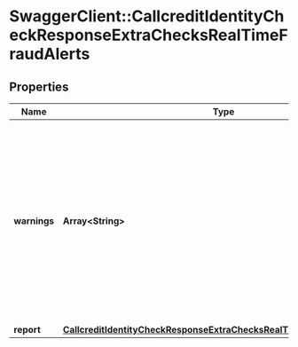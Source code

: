 # SwaggerClient::CallcreditIdentityCheckResponseExtraChecksRealTimeFraudAlerts

## Properties
Name | Type | Description | Notes
------------ | ------------- | ------------- | -------------
**warnings** | **Array&lt;String&gt;** | Any relevant warnings related to the RTFA report. For example if the user has no access to this module the report will be NULL and that will be explained in a warning message. | [optional] 
**report** | [**CallcreditIdentityCheckResponseExtraChecksRealTimeFraudAlertsReport**](CallcreditIdentityCheckResponseExtraChecksRealTimeFraudAlertsReport.md) |  | [optional] 


